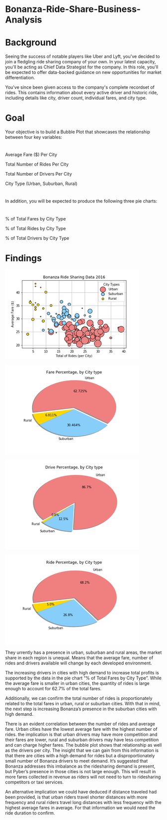 # Bonanza-Ride-Share-Business-Analysis

# Background

Seeing the success of notable players like Uber and Lyft, you've decided to join a fledgling ride sharing company of your own. In your latest capacity, you'll be acting as Chief Data Strategist for the company. In this role, you'll be expected to offer data-backed guidance on new opportunities for market differentiation.

You've since been given access to the company's complete recordset of rides. This contains information about every active driver and historic ride, including details like city, driver count, individual fares, and city type.

# Goal
Your objective is to build a Bubble Plot that showcases the relationship between four key variables:
#
Average Fare ($) Per City

Total Number of Rides Per City

Total Number of Drivers Per City

City Type (Urban, Suburban, Rural)
#
In addition, you will be expected to produce the following three pie charts:
#
% of Total Fares by City Type

% of Total Rides by City Type

% of Total Drivers by City Type
#

# Findings

![x](Images/Bubleplot.png)

![x](Images/Pie_FarebyCityType.png)

![x](Images/Pie_Drice_byCityType.png)

![x](Images/Pie_Ride_byCityType.png)

They urrently has a presence in urban, suburban and rural areas, the market share in each region is unequal. Means that the average fare, number of rides and drivers available will change by each developed environment.

The increasing drivers in cities with high demand to increase total profits is supported by the data in the pie chart “% of Total Fares by City Type”. While the average fare is smaller in urban cities, the quantity of rides is large enough to account for 62.7% of the total fares.

Additionally, we can confirm the total number of rides is proportionately related to the total fares in urban, rural or suburban cities. With that in mind, the next step is increasing Bonanza’s presence in the suburban cities with high demand.

There is an evident correlation between the number of rides and average fare. Urban cities have the lowest average fare with the highest number of rides. the implication is that urban drivers may have more competition and their fares are lower, rural and suburban drivers may have less competition and can charge higher fares. The bubble plot shows that relationship as well as the drivers per city. The insight that we can gain from this information is that there are cities with a high demand for rides but a disproportionately small number of Bonanza drivers to meet demand. It’s suggested that Bonanza addresses this imbalance as the ridesharing demand is present, but Pyber’s presence in those cities is not large enough. This will result in more fares collected in revenue as riders will not need to turn to ridesharing competitors or taxi services.

An alternative implication we could have deduced if distance traveled had been provided, is that urban riders travel shorter distances with more frequency and rural riders travel long distances with less frequency with the highest average fares in average. For that information we would need the ride duration to confirm.
